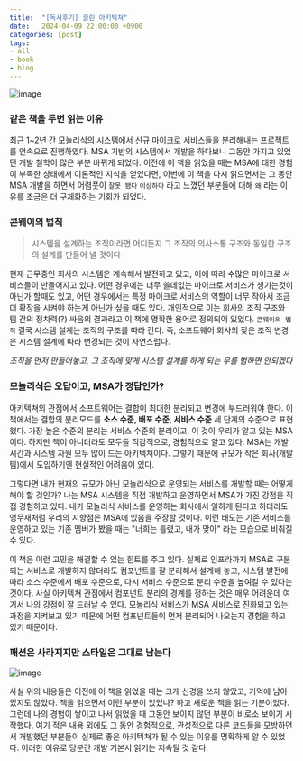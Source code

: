 ```yaml
---
title:  "[독서후기] 클린 아키텍쳐"
date:   2024-04-09 22:00:00 +0900
categories: [post]
tags:
- all
- book
- blog
---
```

![image](https://github.com/jsy1110/jsy1110.github.io/assets/6336815/546b478a-bbbb-4fb7-a569-3f78feffcb6d)

### 같은 책을 두번 읽는 이유

최근 1~2년 간 모놀리식의 시스템에서 신규 마이크로 서비스들을 분리해내는 프로젝트를 연속으로 진행하였다. MSA 기반의 시스템에서 개발을 하다보니 그동안 가지고 있었던 개발 철학이 많은 부분 바뀌게 되었다. 이전에 이 책을 읽었을 때는 MSA에 대한 경험이 부족한 상태에서 이론적인 지식을 얻었다면, 이번에 이 책을 다시 읽으면서는 그 동안 MSA 개발을 하면서 어렴풋이 `잘못 됐다` `이상하다` 라고 느꼈던 부분들에 대해 `왜` 라는 이유를 조금은 더 구체화하는 기회가 되었다.

### 콘웨이의 법칙

> 시스템을 설계하는 조직이라면 어디든지 그 조직의 의사소통 구조와 동일한 구조의 설계를 만들어 낼 것이다

현재 근무중인 회사의 시스템은 계속해서 발전하고 있고, 이에 따라 수많은 마이크로 서비스들이 만들어지고 있다. 어떤 경우에는 너무 쓸데없는 마이크로 서비스가 생기는것이 아닌가 할때도 있고, 어떤 경우에서는 특정 마이크로 서비스의 역할이 너무 작아서 조금 더 확장을 시켜야 하는게 아닌가 싶을 때도 있다. 개인적으로 이는 회사의 조직 구조와 팀 간의 정치력(?) 싸움의 결과라고 이 책에 명확한 용어로 정의되어 있었다. `콘웨이의 법칙` 결국 시스템 설계는 조직의 구조를 따라 간다. 즉, 소프트웨어 회사의 잦은 조직 변경은 시스템 설계에 따라 변경되는 것이 자연스럽다. 

*조직을 먼저 만들어놓고, 그 조직에 맞게 시스템 설계를 하게 되는 우를 범하면 안되겠다*

### 모놀리식은 오답이고, MSA가 정답인가?

아키텍쳐의 관점에서 소프트웨어는 결합이 최대한 분리되고 변경에 부드러워야 한다. 이 책에서는 결합의 분리모드를 **소스 수준, 배포 수준, 서비스 수준** 세 단계의 수준으로 표현했다. 가장 높은 수준의 분리는 서비스 수준의 분리이고, 이 것이 우리가 알고 있는 MSA이다. 하지만 책이 아니더라도 모두들 직감적으로, 경험적으로 알고 있다. MSA는 개발 시간과 시스템 자원 모두 많이 드는 아키텍쳐이다. 그렇기 때문에 규모가 작은 회사(개발팀)에서 도입하기엔 현실적인 어려움이 있다.

그렇다면 내가 현재의 규모가 아닌 모놀리식으로 운영되는 서비스를 개발할 때는 어떻게 해야 할 것인가? 나는 MSA 시스템을 직접 개발하고 운영하면서 MSA가 가진 강점을 직접 경험하고 있다. 내가 모놀리식 서비스를 운영하는 회사에서 일하게 된다고 하더라도 앵무새처럼 우리의 지향점은 MSA에 있음을 주장할 것이다. 이런 태도는 기존 서비스를 운영하고 있는 기존 멤버가 봤을 때는 "너희는 틀렸고, 내가 맞아" 라는 모습으로 비춰질 수 있다.

이 책은 이런 고민을 해결할 수 있는 힌트를 주고 있다. 실제로 인프라까지 MSA로 구분되는 서비스로 개발하지 않더라도 컴포넌트를 잘 분리해서 설계해 놓고, 시스템 발전에 따라 소스 수준에서 배포 수준으로, 다시 서비스 수준으로 분리 수준을 높여갈 수 있다는 것이다. 사실 아키텍쳐 관점에서 컴포넌트 분리의 경계를 정하는 것은 매우 어려운데 여기서 나의 강점이 잘 드러날 수 있다. 모놀리식 서비스가 MSA 서비스로 진화되고 있는 과정을 지켜보고 있기 때문에 어떤 컴포넌트들이 먼저 분리되어 나오는지 경험을 하고 있기 때문이다.

### 패션은 사라지지만 스타일은 그대로 남는다

![image](https://github.com/jsy1110/jsy1110.github.io/assets/6336815/2ff5096a-2b0a-410e-93af-3b671e7ad587)

사실 위의 내용들은 이전에 이 책을 읽었을 때는 크게 신경을 쓰지 않았고, 기억에 남아 있지도 않았다. 책을 읽으면서 이런 부분이 있었나? 하고 새로운 책을 읽는 기분이었다. 그런데 나의 경험이 쌓이고 나서 읽었을 때 그동안 보이지 않던 부분이 비로소 보이기 시작했다. 여기 적은 내용 외에도 그 동안 경험적으로, 관성적으로 다른 코드들을 모방하면서 개발했던 부분들이 실제로 좋은 아키텍쳐가 될 수 있는 이유를 명확하게 알 수 있었다. 이러한 이유로 당분간 개발 기본서 읽기는 지속될 것 같다.
